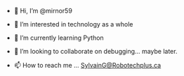 - 👋 Hi, I’m @mirnor59
- 👀 I’m interested in technology as a whole
- 🌱 I’m currently learning Python
- 💞️ I’m looking to collaborate on debugging... maybe later.

- 📫 How to reach me ... SylvainG@Robotechplus.ca

<!---
mirnor59/mirnor59 is a ✨ special ✨ repository because its `README.md` (this file) appears on your GitHub profile.
You can click the Preview link to take a look at your changes.
--->
